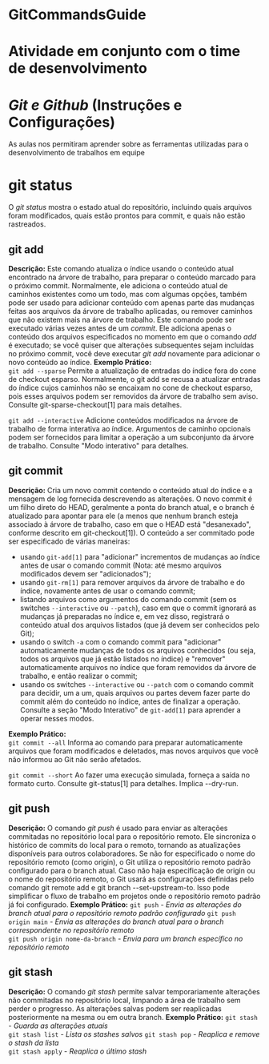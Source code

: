 # GitCommandsGuide
# Atividade em conjunto com o time de desenvolvimento

# *Git e Github* (Instruções e Configurações)
As aulas nos permitiram aprender sobre as ferramentas utilizadas para o desenvolvimento de trabalhos em equipe

# git status
O *git status* mostra o estado atual do repositório, incluindo quais arquivos foram modificados, quais estão prontos para commit, e quais não estão rastreados.

## git add
**Descrição:** Este comando atualiza o índice usando o conteúdo atual encontrado na árvore de trabalho, para preparar o conteúdo marcado para o próximo commit. 
Normalmente, ele adiciona o conteúdo atual de caminhos existentes como um todo, mas com algumas opções, também pode ser usado para adicionar conteúdo com apenas parte das mudanças feitas aos arquivos da árvore de trabalho aplicadas, ou remover caminhos que não existem mais na árvore de trabalho. Este comando pode ser executado várias vezes antes de um *commit*. Ele adiciona apenas o conteúdo dos arquivos especificados no momento em que o comando *add* é executado; 
se você quiser que alterações subsequentes sejam incluídas no próximo commit, você deve executar *git add* novamente para adicionar o novo conteúdo ao índice. 
**Exemplo Prático:**    
```git add --sparse``` Permite a atualização de entradas do índice fora do cone de checkout esparso. Normalmente, o git add se recusa a atualizar entradas do índice cujos caminhos não se encaixam no cone de checkout esparso, pois esses arquivos podem ser removidos da árvore de trabalho sem aviso. Consulte git-sparse-checkout[1] para mais detalhes.

```git add --interactive``` Adicione conteúdos modificados na árvore de trabalho de forma interativa ao índice. Argumentos de caminho opcionais podem ser fornecidos para limitar a operação a um subconjunto da árvore de trabalho. Consulte "Modo interativo" para detalhes.

## git commit
**Descrição:** Cria um novo commit contendo o conteúdo atual do índice e a mensagem de log fornecida descrevendo as alterações. O novo commit é um filho direto do HEAD, geralmente a ponta do branch atual, e o branch é atualizado para apontar para ele (a menos que nenhum branch esteja associado à árvore de trabalho, caso em que o HEAD está "desanexado", conforme descrito em git-checkout[1]).
O conteúdo a ser commitado pode ser especificado de várias maneiras:
- usando `git-add[1]` para "adicionar" incrementos de mudanças ao índice antes de usar o comando commit (Nota: até mesmo arquivos modificados devem ser "adicionados");
- usando `git-rm[1]` para remover arquivos da árvore de trabalho e do índice, novamente antes de usar o comando commit;
- listando arquivos como argumentos do comando commit (sem os switches `--interactive` ou `--patch`), caso em que o commit ignorará as mudanças já preparadas no índice e, em vez disso, registrará o conteúdo atual dos arquivos listados (que já devem ser conhecidos pelo Git);
- usando o switch `-a` com o comando commit para "adicionar" automaticamente mudanças de todos os arquivos conhecidos (ou seja, todos os arquivos que já estão listados no índice) e "remover" automaticamente arquivos no índice que foram removidos da árvore de trabalho, e então realizar o commit;
- usando os switches `--interactive` ou `--patch` com o comando commit para decidir, um a um, quais arquivos ou partes devem fazer parte do commit além do conteúdo no índice, antes de finalizar a operação. Consulte a seção "Modo Interativo" de `git-add[1]` para aprender a operar nesses modos.

**Exemplo Prático:**  
```git commit --all``` Informa ao comando para preparar automaticamente arquivos que foram modificados e deletados, mas novos arquivos que você não informou ao Git não serão afetados.
 
```git commit --short``` Ao fazer uma execução simulada, forneça a saída no formato curto. Consulte git-status[1] para detalhes. Implica --dry-run.

## git push
**Descrição:** O comando *git push* é usado para enviar as alterações commitadas no repositório local para o repositório remoto. Ele sincroniza o histórico de commits do local para o remoto, tornando as atualizações disponíveis para outros colaboradores. Se não for especificado o nome do repositório remoto (como origin), o Git utiliza o repositório remoto padrão configurado para o branch atual. Caso não haja especificação de origin ou o nome do repositório remoto, o Git usará as configurações definidas pelo comando git remote add e git branch --set-upstream-to. Isso pode simplificar o fluxo de trabalho em projetos onde o repositório remoto padrão já foi configurado.
**Exemplo Prático:**
```git push``` - *Envia as alterações do branch atual para o repositório remoto padrão configurado*
```git push origin main``` - *Envia as alterações do branch atual para o branch correspondente no repositório remoto*  
```git push origin nome-da-branch``` - *Envia para um branch específico no repositório remoto* 

## git stash
**Descrição:** O comando *git stash* permite salvar temporariamente alterações não commitadas no repositório local, limpando a área de trabalho sem perder o progresso. As alterações salvas podem ser reaplicadas posteriormente na mesma ou em outra branch.
**Exemplo Prático:**
```git stash```  - *Guarda as alterações atuais*  
```git stash list``` - *Lista os stashes salvos*
```git stash pop``` - *Reaplica e remove o stash da lista*  
```git stash apply```  - *Reaplica o último stash*